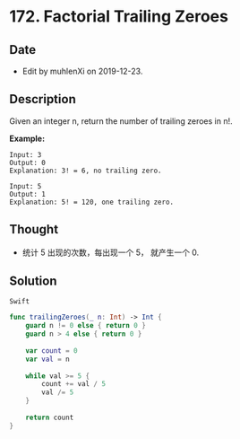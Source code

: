 # 172. Factorial Trailing Zeroes

## Date

- Edit by muhlenXi on 2019-12-23.

## Description

Given an integer n, return the number of trailing zeroes in n!.

**Example:**


```
Input: 3
Output: 0
Explanation: 3! = 6, no trailing zero.

Input: 5
Output: 1
Explanation: 5! = 120, one trailing zero.
```

## Thought

- 统计 5 出现的次数，每出现一个 5， 就产生一个 0.

## Solution

`Swift`

```swift
func trailingZeroes(_ n: Int) -> Int {
    guard n != 0 else { return 0 }
    guard n > 4 else { return 0 }
    
    var count = 0
    var val = n
    
    while val >= 5 {
        count += val / 5
        val /= 5
    }
    
    return count
}
```